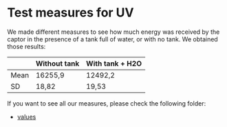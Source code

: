 # Test measures for UV

We made different measures to see how much energy was received by the captor in the presence of a tank full of water, or with no tank. We obtained those results:

|       |Without tank |With tank + H2O
|-------|-------------|---------------
|Mean   |16255,9      |12492,2
|SD     |18,82        |19,53

If you want to see all our measures, please check the following folder:

- [values](values)